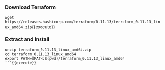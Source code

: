 
### Download Terraform

`wget https://releases.hashicorp.com/terraform/0.11.13/terraform_0.11.13_linux_amd64.zip`{{execute}}


### Extract and Install

```
unzip terraform_0.11.13_linux_amd64.zip
cd terraform_0.11.13_linux_amd64
export PATH=$PATH:$(pwd)/terraform_0.11.13_linux_amd64
```{{execute}}

